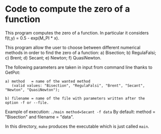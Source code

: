 # Code to compute the zero of a function #

This program computes the zero of a function. In particular it considers f(t,y) = 0.5 - exp(M_PI * x).

This program allow the user to choose between different numerical methods in order to find the zero of a function:
	a) Bisection;
	b) RegulaFalsi;
	c) Brent;
	d) Secant;
	e) Newton;
	f) QuasiNewton.

The following parameters are taken in input from command line thanks to GetPot:

	a) method	= name of the wanted method
	   (valid values: "Bisection", "RegulaFalsi", "Brent", "Secant", "Newton", "QuasiNewton");
	   
	b) filename	= name of the file with parameters written after the option -f or --file.

Example of execution: `./main method=Secant -f data`
By default: method = "Bisection" and filename = "data".

In this directory, `make` produces the executable which is just called `main`.

